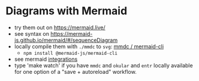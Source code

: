 # Diagrams with Mermaid

* try them out on https://mermaid.live/
* see syntax on https://mermaid-js.github.io/mermaid/#/sequenceDiagram
* locally compile them with `./mmdc` to `svg`: [mmdc / mermaid-cli](https://github.com/mermaid-js/mermaid-cli)
    * `npm install @mermaid-js/mermaid-cli`
* see mermaid [integrations](https://mermaid-js.github.io/mermaid/#/./integrations)
* type 'make watch' if you have `mmdc` and `okular` and `entr` locally available for one option of a "save + autoreload" workflow.

